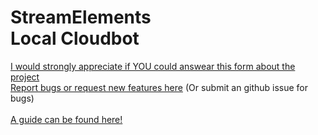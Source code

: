 <h1>StreamElements<br>Local Cloudbot</h1>
<a href="https://forms.gle/3As5gNvmZWpSU4bH8">I would strongly appreciate if YOU could answear this form about the project</a><br>
<a href="https://docs.google.com/forms/d/e/1FAIpQLSel31nfkr8DGn4FCKxDJq4LMhD8kdtH9XyxsB4rz5YfzU91fQ/viewform?usp=sf_link">Report bugs or request new features here</a> (Or submit an github issue for bugs)
<br><br>
<a href="https://github.com/Yazaar/StreamElements-Local-Cloudbot/wiki">A guide can be found here!</a>

